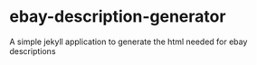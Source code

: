 # ebay-description-generator
A simple jekyll application to generate the html needed for ebay descriptions
